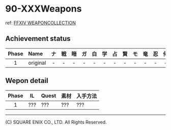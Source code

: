 # 90-XXXWeapons

ref: [FFXIV WEAPONCOLLECTION](https://weapon.ffxivcollection.com/)

## Achievement status

| Phase | Name | ナ | 戦 | 暗 | ガ | 白 | 学 | 占 | 賢 | モ | 竜 | 忍 | 侍 | リ | 詩 | 機 | 踊 | 黒 | 召 | 赤 |
| :---: | :--- | :---: | :---: | :---: | :---: | :---: | :---: | :---: | :---: | :---: | :---: | :---: | :---: | :---: | :---: | :---: | :---: | :---: | :---: | :---: |
| 1 | original | - | - | - | - | - | - | - | - | - | - | - | - | - | - | - | - | - | - | - |

## Wepon detail

| Phase | IL | Quest | 素材 | 入手方法 |
| :---: | :---: | :--- | :--- | :--- |
| 1 | ??? | ??? | ??? | ??? | 


---
(C) SQUARE ENIX CO., LTD. All Rights Reserved.
